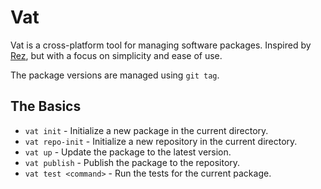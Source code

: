 # Vat

Vat is a cross-platform tool for managing software packages. Inspired by [Rez](https://github.com/AcademySoftwareFoundation/rez), but with a focus on simplicity and ease of use.


The package versions are managed using `git tag`.


## The Basics
- `vat init` - Initialize a new package in the current directory.
- `vat repo-init` - Initialize a new repository in the current directory.
- `vat up` - Update the package to the latest version.
- `vat publish` - Publish the package to the repository.
- `vat test <command>` - Run the tests for the current package.

